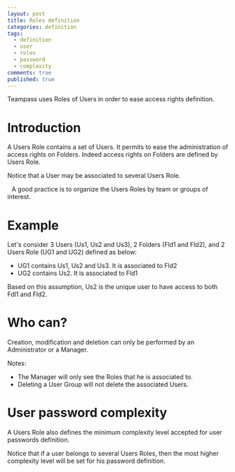 ```yaml
---
layout: post
title: Roles definition
categories: definition
tags: 
  - definition
  - user
  - roles
  - password
  - complexity
comments: true
published: true
---
```




<div style="message">
Teampass uses Roles of Users in order to ease access rights definition.
</div>

# Introduction

A Users Role contains a set of Users. It permits to ease the administration of access rights on Folders.
Indeed access rights on Folders are defined by Users Role. 

Notice that a User may be associated to several Users Role.

<i class="fa fa-bell" style="margin-right:10px;"></i>A good practice is to organize the Users Roles by team or groups of interest.

# Example

Let's consider 3 Users (Us1, Us2 and Us3), 2 Folders (Fld1 and Fld2), and 2 Users Role (UG1 and UG2) defined as below:

* UG1 contains Us1, Us2 and Us3. It is associated to Fld2
* UG2 contains Us2. It is associated to Fld1

Based on this assumption, Us2 is the unique user to have access to both Fdl1 and Fld2.

# Who can?

Creation, modification and deletion can only be performed by an Administrator or a Manager.

Notes:

* The Manager will only see the Roles that he is associated to.
* Deleting a User Group will not delete the associated Users.

# User password complexity

A Users Role also defines the minimum complexity level accepted for user passwords definition.

Notice that if a user belongs to several Users Roles, then the most higher complexity level will be set for his password definition.
